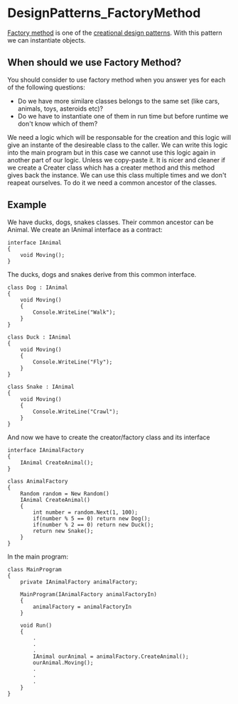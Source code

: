 # DesignPatterns_FactoryMethod
[Factory method](https://en.wikipedia.org/wiki/Factory_method_pattern) is one of the [creational design patterns](https://en.wikipedia.org/wiki/Creational_pattern). With this pattern we can instantiate objects.

## When should we use Factory Method?
You should consider to use factory method when you answer yes for each of the following questions:

* Do we have more similare classes belongs to the same set (like cars, animals, toys, asteroids etc)?
* Do we have to instantiate one of them in run time but before runtime we don't know which of them?

We need a logic which will be responsable for the creation and this logic will give an instante of the desireable class to the caller.
We can write this logic into the main program but in this case we cannot use this logic again in another part of our logic. Unless we copy-paste it.
It is nicer and cleaner if we create a Creater class which has a creater method and this method gives back the instance.
We can use this class multiple times and we don't reapeat ourselves.
To do it we need a common ancestor of the classes.

## Example
We have ducks, dogs, snakes classes. Their common ancestor can be Animal.
We create an IAnimal interface as a contract:

	interface IAnimal
	{
		void Moving();
	}

The ducks, dogs and snakes derive from this common interface.

	class Dog : IAnimal
	{
		void Moving()
		{
			Console.WriteLine("Walk");
		}
	}

	class Duck : IAnimal
	{
		void Moving()
		{
			Console.WriteLine("Fly");
		}
	}

	class Snake : IAnimal
	{
		void Moving()
		{
			Console.WriteLine("Crawl");
		}
	}

And now we have to create the creator/factory class and its interface

	interface IAnimalFactory
	{
		IAnimal CreateAnimal();
	}

	class AnimalFactory
	{
		Random random = New Random()
		IAnimal CreateAnimal()
		{
			int number = random.Next(1, 100);
			if(number % 5 == 0) return new Dog();
			if(number % 2 == 0) return new Duck();
			return new Snake();
		}
	}

In the main program:

	class MainProgram
	{
		private IAnimalFactory animalFactory;

		MainProgram(IAnimalFactory animalFactoryIn)
		{
			animalFactory = animalFactoryIn
		}

		void Run()
		{
			.
			.
			.
			IAnimal ourAnimal = animalFactory.CreateAnimal();
			ourAnimal.Moving();
			.
			.
			.
		}
	}
